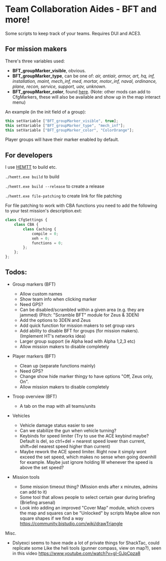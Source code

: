 # **Team Collaboration Aides - BFT and more!**
Some scripts to keep track of your teams. Requires DUI and ACE3.

## **For mission makers**
There's three variables used:
- **BFT_groupMarker_visible**, obvious. 
- **BFT_groupMarker_type**, can be one of: *air, antiair, armor, art, hq, inf, installation, maint, mech_inf, med, mortar, motor_inf, naval, ordinance, plane, recon, service, support, uav, unknown*.
- **BFT_groupMarker_color**, found [here](https://community.bistudio.com/wiki/Arma_3:_CfgMarkerColors). (Note: other mods can add to CfgMarkers, these will also be available and show up in the map interact menu)

An example (in the init field of a group): 
```ts
this setVariable ["BFT_groupMarker_visible", true];
this setVariable ["BFT_groupMarker_type", "mech_inf"];
this setVariable ["BFT_groupMarker_color", "ColorOrange"];
```

Player groups will have their marker enabled by default. 

## **For developers**
I use [HEMTT](https://github.com/BrettMayson/HEMTT) to build etc.

`./hemtt.exe build` to build 

`./hemtt.exe build --release` to create a release

`./hemtt.exe file-patching` to create link for file patching

For file patching to work with CBA functions you need to add the following to your test mission's description.ext: 
```ts
class CfgSettings {
    class CBA {
        class Caching {
            compile = 0;
            xeh = 0;
            functions = 0;
        };
    };
};
```


## **Todos:**
- Group markers (BFT)
  - Allow custom names 
  - Show team info when clicking marker
  - Need GPS?
  - Can be disabled/scrambled within a given area (e.g. they are jammed) (Pitch: "Scramble BFT" module for Zeus & 3DEN)
  - Add the options to 3DEN and Zeus
  - Add quick function for mission makers to set group vars
  - Add ability to disable BFT for groups (for mission makers). (Implement HT's networks idea)
  - Larger group support (ie Alpha lead with Alpha 1,2,3 etc)
  - Allow mission makers to disable completely

- Player markers (BFT)
  - Clean up (separate functions mainly)
  - Need GPS?
  - Change show hide marker thingy to have options "Off, Zeus only, On".
  - Allow mission makers to disable completely

- Troop overview (BFT)
  - A tab on the map with all teams/units

- Vehicles
  - Vehicle damage status easier to see
  - Can we stabilize the gun when vehicle turning? 
  - Keybinds for speed limiter (Try to use the ACE keybind maybe? Default is del, so ctrl+del = nearest speed lower than current, shift+del nearest speed higher than current)
  - Maybe rework the ACE speed limiter. Right now it simply wont exceed the set speed, which makes no sense when going downhill for example. Maybe just ignore holding W whenever the speed is above the set speed? 

- Mission tools
  - Some mission timeout thing? (Mission ends after x minutes, admins can add to it)
  - Some tool that allows people to select certain gear during briefing (Briefing arsenal)
  - Look into adding an improved "Cover Map" module, which covers the map and squares can be "Unlocked" by scripts
    Maybe allow non square shapes if we find a way
    https://community.bistudio.com/wiki/drawTriangle 

Misc. 
  - Dslyexci seems to have made a lot of private things for ShackTac, could replicate some
      Like the heli tools (gunner compass, view on map?), seen in this video https://www.youtube.com/watch?v=gI-GJpCpza8 
